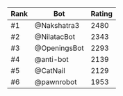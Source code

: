 Rank|Bot|Rating
---|---|---
#1|@Nakshatra3|2480
#2|@NilatacBot|2343
#3|@OpeningsBot|2293
#4|@anti-bot|2139
#5|@CatNail|2129
#6|@pawnrobot|1953

